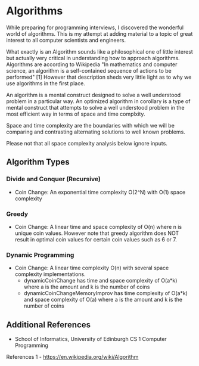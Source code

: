# Algorithms
While preparing for programming interviews, I discovered the wonderful world of algorithms. 
This is my attempt at adding material to a topic of great interest to all computer 
scientists and engineers.

What exactly is an Algorithm sounds like a philosophical one of little interest but actually
very critical in understanding how to approach algorithms. Algorithms are according to Wikipedia
"In mathematics and computer science, an algorithm is a self-contained sequence of actions to be performed" [1]
However that description sheds very little light as to why we use algorithms in the first place.
 
An algorithm is a mental construct designed to solve a well understood problem in a particular
way. An optimized algorithm in corollary is a type of mental construct that attempts to 
solve a well understood problem in the most efficient way in terms of space and time complxity.

Space and time complexity are the boundaries with which we will be comparing and contrasting
alternating solutions to well known problems.

Please not that all space complexity analysis below ignore inputs. 

## Algorithm Types
### Divide and Conquer (Recursive)
- Coin Change: An exponential time complexity O(2^N) with O(1) space complexity
### Greedy 
- Coin Change: A linear time and space complexity of O(n) where n is unique coin values. However note
 that greedy algorithm does NOT result in optimal coin values for certain coin values such as 6 or 7. 
### Dynamic Programming
- Coin Change: A linear time complexity O(n) with several space complexity implementations.
    * dynamicCoinChange has time and space complexity of O(a*k) where a is the amount and k is the number of coins
    * dynamicCoinChangeMemoryImprov has time complexity of O(a*k) and space complexity of O(a) where a is the amount and k is the number of coins

## Additional References
* School of Informatics, University of Edinburgh CS 1 Computer Programming 

References 
1 - https://en.wikipedia.org/wiki/Algorithm